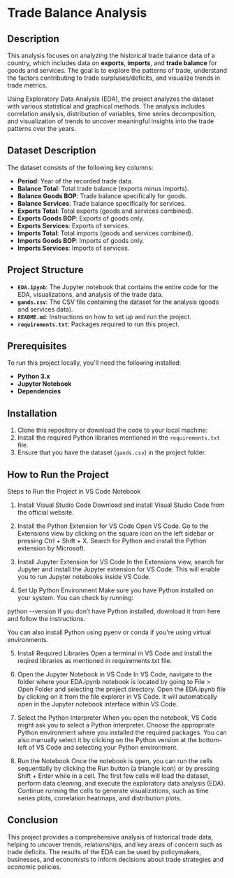 
# Trade Balance Analysis 

##  Description

This analysis focuses on analyzing the historical trade balance data of a country, which includes data on **exports**, **imports**, and **trade balance** for goods and services. The goal is to explore the patterns of trade, understand the factors contributing to trade surpluses/deficits, and visualize trends in trade metrics.

Using Exploratory Data Analysis (EDA), the project analyzes the dataset with various statistical and graphical methods. The analysis includes correlation analysis, distribution of variables, time series decomposition, and visualization of trends to uncover meaningful insights into the trade patterns over the years.

## Dataset Description

The dataset consists of the following key columns:
- **Period**: Year of the recorded trade data.
- **Balance Total**: Total trade balance (exports minus imports).
- **Balance Goods BOP**: Trade balance specifically for goods.
- **Balance Services**: Trade balance specifically for services.
- **Exports Total**: Total exports (goods and services combined).
- **Exports Goods BOP**: Exports of goods only.
- **Exports Services**: Exports of services.
- **Imports Total**: Total imports (goods and services combined).
- **Imports Goods BOP**: Imports of goods only.
- **Imports Services**: Imports of services.

## Project Structure

- **`EDA.ipynb`**: The Jupyter notebook that contains the entire code for the EDA, visualizations, and analysis of the trade data.
- **`gands.csv`**: The CSV file containing the dataset for the analysis (goods and services data).
- **`README.md`**: Instructions on how to set up and run the project.
- **`requirements.txt`**: Packages required to run this project.


## Prerequisites

To run this project locally, you'll need the following installed:

- **Python 3.x**
- **Jupyter Notebook**
- **Dependencies**

## Installation

1. Clone this repository or download the code to your local machine:
2. Install the required Python libraries mentioned in the `requirements.txt` file.
3. Ensure that you have the dataset (`gands.csv`) in the project folder.

## How to Run the Project

Steps to Run the Project in VS Code Notebook

1. Install Visual Studio Code
Download and install Visual Studio Code from the official website.

2. Install the Python Extension for VS Code
Open VS Code.
Go to the Extensions view by clicking on the square icon on the left sidebar or pressing Ctrl + Shift + X.
Search for Python and install the Python extension by Microsoft.

3. Install Jupyter Extension for VS Code
In the Extensions view, search for Jupyter and install the Jupyter extension for VS Code.
This will enable you to run Jupyter notebooks inside VS Code.

4. Set Up Python Environment
Make sure you have Python installed on your system. You can check by running:

python --version
If you don’t have Python installed, download it from here and follow the instructions.

You can also install Python using pyenv or conda if you're using virtual environments.

5. Install Required Libraries
Open a terminal in VS Code and install the reqired libraries as mentioned in requirements.txt file. 

6. Open the Jupyter Notebook in VS Code
In VS Code, navigate to the folder where your EDA.ipynb notebook is located by going to File > Open Folder and selecting the project directory.
Open the EDA.ipynb file by clicking on it from the file explorer in VS Code. It will automatically open in the Jupyter notebook interface within VS Code.

7. Select the Python Interpreter
When you open the notebook, VS Code might ask you to select a Python interpreter. Choose the appropriate Python environment where you installed the required packages.
You can also manually select it by clicking on the Python version at the bottom-left of VS Code and selecting your Python environment.

8. Run the Notebook
Once the notebook is open, you can run the cells sequentially by clicking the Run button (a triangle icon) or by pressing Shift + Enter while in a cell.
The first few cells will load the dataset, perform data cleaning, and execute the exploratory data analysis (EDA).
Continue running the cells to generate visualizations, such as time series plots, correlation heatmaps, and distribution plots.

## Conclusion

This project provides a comprehensive analysis of historical trade data, helping to uncover trends, relationships, and key areas of concern such as trade deficits. The results of the EDA can be used by policymakers, businesses, and economists to inform decisions about trade strategies and economic policies.

